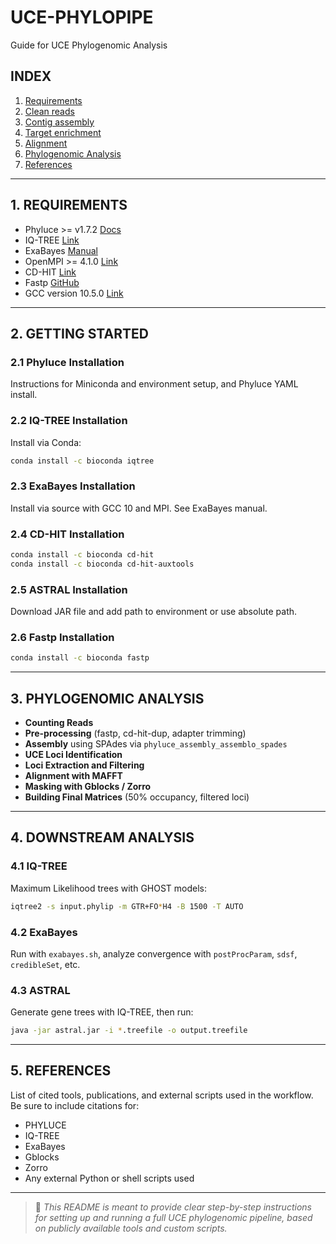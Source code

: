 # UCE-PHYLOPIPE

Guide for UCE Phylogenomic Analysis

## INDEX

1. [Requirements](#1-requirements)
2. [Clean reads](#2-clean-reads)
3. [Contig assembly](#3-contig-assembly)
4. [Target enrichment](#4-target-enrichment)
5. [Alignment](#5-Alignment)
6. [Phylogenomic Analysis](#6-phylogenomic-analysis)
7. [References](7-references)

---

## 1. REQUIREMENTS

* Phyluce >= v1.7.2 [Docs](https://phyluce.readthedocs.io)
* IQ-TREE [Link](http://www.iqtree.org)
* ExaBayes [Manual](https://cme.h-its.org/exelixis/web/software/exabayes/)
* OpenMPI >= 4.1.0 [Link](https://www.open-mpi.org)
* CD-HIT [Link](https://sites.google.com/view/cd-hit)
* Fastp [GitHub](https://github.com/OpenGene/fastp)
* GCC version 10.5.0 [Link](https://gcc.gnu.org)

---

## 2. GETTING STARTED

### 2.1 Phyluce Installation

Instructions for Miniconda and environment setup, and Phyluce YAML install.

### 2.2 IQ-TREE Installation

Install via Conda:

```bash
conda install -c bioconda iqtree
```

### 2.3 ExaBayes Installation

Install via source with GCC 10 and MPI. See ExaBayes manual.

### 2.4 CD-HIT Installation

```bash
conda install -c bioconda cd-hit
conda install -c bioconda cd-hit-auxtools
```

### 2.5 ASTRAL Installation

Download JAR file and add path to environment or use absolute path.

### 2.6 Fastp Installation

```bash
conda install -c bioconda fastp
```

---

## 3. PHYLOGENOMIC ANALYSIS

* **Counting Reads**
* **Pre-processing** (fastp, cd-hit-dup, adapter trimming)
* **Assembly** using SPAdes via `phyluce_assembly_assemblo_spades`
* **UCE Loci Identification**
* **Loci Extraction and Filtering**
* **Alignment with MAFFT**
* **Masking with Gblocks / Zorro**
* **Building Final Matrices** (50% occupancy, filtered loci)

---

## 4. DOWNSTREAM ANALYSIS

### 4.1 IQ-TREE

Maximum Likelihood trees with GHOST models:

```bash
iqtree2 -s input.phylip -m GTR+FO*H4 -B 1500 -T AUTO
```

### 4.2 ExaBayes

Run with `exabayes.sh`, analyze convergence with `postProcParam`, `sdsf`, `credibleSet`, etc.

### 4.3 ASTRAL

Generate gene trees with IQ-TREE, then run:

```bash
java -jar astral.jar -i *.treefile -o output.treefile
```

---

## 5. REFERENCES

List of cited tools, publications, and external scripts used in the workflow. Be sure to include citations for:

* PHYLUCE
* IQ-TREE
* ExaBayes
* Gblocks
* Zorro
* Any external Python or shell scripts used

---

> 🧠 *This README is meant to provide clear step-by-step instructions for setting up and running a full UCE phylogenomic pipeline, based on publicly available tools and custom scripts.*

